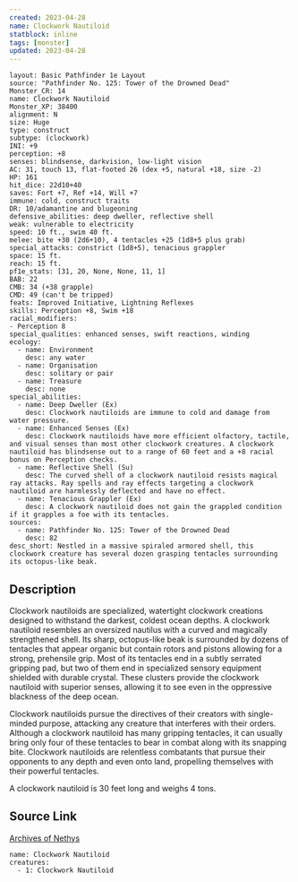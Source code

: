```yaml
---
created: 2023-04-28
name: Clockwork Nautiloid
statblock: inline
tags: [monster]
updated: 2023-04-28
---
```

```statblock
layout: Basic Pathfinder 1e Layout
source: "Pathfinder No. 125: Tower of the Drowned Dead"
Monster_CR: 14
name: Clockwork Nautiloid
Monster_XP: 38400
alignment: N
size: Huge
type: construct
subtype: (clockwork)
INI: +9
perception: +8
senses: blindsense, darkvision, low-light vision
AC: 31, touch 13, flat-footed 26 (dex +5, natural +18, size -2)
HP: 161
hit_dice: 22d10+40
saves: Fort +7, Ref +14, Will +7
immune: cold, construct traits
DR: 10/adamantine and blugeoning
defensive_abilities: deep dweller, reflective shell
weak: vulnerable to electricity
speed: 10 ft., swim 40 ft.
melee: bite +30 (2d6+10), 4 tentacles +25 (1d8+5 plus grab)
special_attacks: constrict (1d8+5), tenacious grappler
space: 15 ft.
reach: 15 ft.
pf1e_stats: [31, 20, None, None, 11, 1]
BAB: 22
CMB: 34 (+38 grapple)
CMD: 49 (can't be tripped)
feats: Improved Initiative, Lightning Reflexes
skills: Perception +8, Swim +18
racial_modifiers:
- Perception 8
special_qualities: enhanced senses, swift reactions, winding
ecology:
  - name: Environment
    desc: any water
  - name: Organisation
    desc: solitary or pair
  - name: Treasure
    desc: none
special_abilities:
  - name: Deep Dweller (Ex)
    desc: Clockwork nautiloids are immune to cold and damage from water pressure.
  - name: Enhanced Senses (Ex)
    desc: Clockwork nautiloids have more efficient olfactory, tactile, and visual senses than most other clockwork creatures. A clockwork nautiloid has blindsense out to a range of 60 feet and a +8 racial bonus on Perception checks.
  - name: Reflective Shell (Su)
    desc: The curved shell of a clockwork nautiloid resists magical ray attacks. Ray spells and ray effects targeting a clockwork nautiloid are harmlessly deflected and have no effect.
  - name: Tenacious Grappler (Ex)
    desc: A clockwork nautiloid does not gain the grappled condition if it grapples a foe with its tentacles.
sources:
  - name: Pathfinder No. 125: Tower of the Drowned Dead
    desc: 82
desc_short: Nestled in a massive spiraled armored shell, this clockwork creature has several dozen grasping tentacles surrounding its octopus-like beak.
```
## Description
Clockwork nautiloids are specialized, watertight clockwork creations designed to withstand the darkest, coldest ocean depths. A clockwork nautiloid resembles an oversized nautilus with a curved and magically strengthened shell. Its sharp, octopus-like beak is surrounded by dozens of tentacles that appear organic but contain rotors and pistons allowing for a strong, prehensile grip. Most of its tentacles end in a subtly serrated gripping pad, but two of them end in specialized sensory equipment shielded with durable crystal. These clusters provide the clockwork nautiloid with superior senses, allowing it to see even in the oppressive blackness of the deep ocean.

 Clockwork nautiloids pursue the directives of their creators with single-minded purpose, attacking any creature that interferes with their orders. Although a clockwork nautiloid has many gripping tentacles, it can usually bring only four of these tentacles to bear in combat along with its snapping bite. Clockwork nautiloids are relentless combatants that pursue their opponents to any depth and even onto land, propelling themselves with their powerful tentacles.

 A clockwork nautiloid is 30 feet long and weighs 4 tons.
## Source Link
[Archives of Nethys](https://aonprd.com/MonsterDisplay.aspx?ItemName=Clockwork%20Nautiloid)
```encounter-table
name: Clockwork Nautiloid
creatures:
  - 1: Clockwork Nautiloid
```
